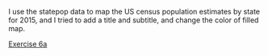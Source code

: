 I use the statepop data to map the US census population estimates by state for 2015, and I tried to add a title and subtitle, and change the color of filled map.

[Exercise 6a](6a.png)
